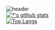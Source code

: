 ![header](https://capsule-render.vercel.app/api?type=waving&color=timeauto&height=150&section=header&text=Hello,%20World&fontSize=70)<br>
[![*'s github stats](https://github-readme-stats.vercel.app/api?username=Dalaranian)](https://github.com/Dalaranian)<br>
[![Top Langs](https://github-readme-stats.vercel.app/api/top-langs/?username=Dalaranian)](https://github.com/Dalaranian/github-readme-stats)<br>

